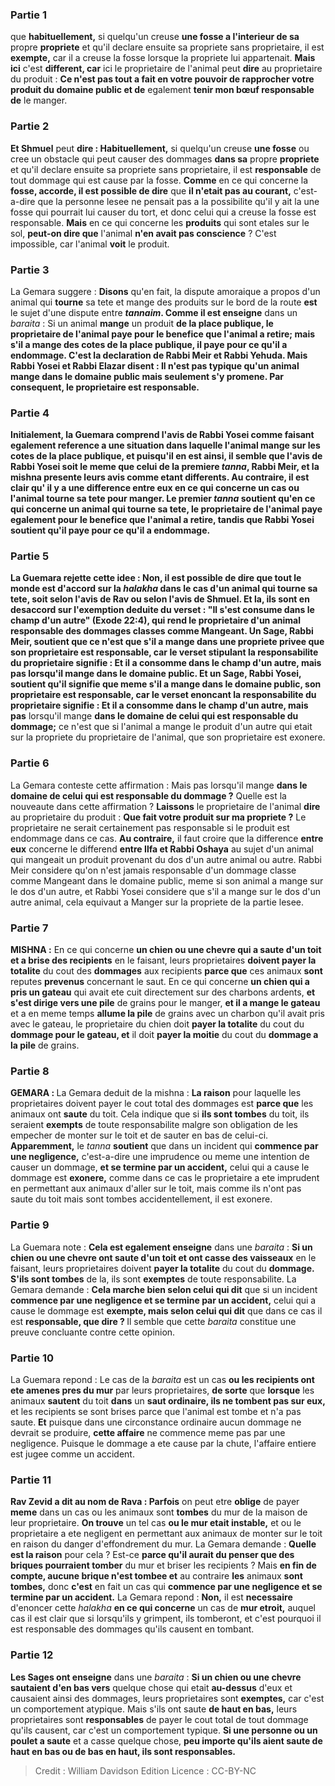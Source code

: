 
### Partie 1
que <b>habituellement,</b> si quelqu'un creuse <b>une fosse a l'interieur de sa</b> propre <b>propriete</b> et qu'il declare ensuite sa propriete sans proprietaire, il est <b>exempte,</b> car il a creuse la fosse lorsque la propriete lui appartenait. <b>Mais ici</b> c'est <b>different, car</b> ici le proprietaire de l'animal peut <b>dire</b> au proprietaire du produit : <b>Ce n'est pas tout a fait en votre pouvoir de rapprocher votre produit du domaine public et de</b> egalement <b>tenir mon bœuf responsable de</b> le manger.</b>

### Partie 2
<b>Et Shmuel</b> peut <b>dire : Habituellement,</b> si quelqu'un creuse <b>une fosse</b> ou cree un obstacle qui peut causer des dommages <b>dans sa</b> propre <b>propriete</b> et qu'il declare ensuite sa propriete sans proprietaire, il est <b>responsable</b> de tout dommage qui est cause par la fosse. <b>Comme</b> en ce qui concerne la <b>fosse, accorde, il est possible de dire</b> que <b>il n'etait pas au courant,</b> c'est-a-dire que la personne lesee ne pensait pas a la possibilite qu'il y ait la une fosse qui pourrait lui causer du tort, et donc celui qui a creuse la fosse est responsable. <b>Mais</b> en ce qui concerne les <b>produits</b> qui sont etales sur le sol, <b>peut-on dire que</b> l'animal <b>n'en avait pas conscience</b> ? C'est impossible, car l'animal <b>voit</b> le produit.

### Partie 3
La Gemara suggere : <b>Disons</b> qu'en fait, la dispute amoraique a propos d'un animal qui <b>tourne</b> sa tete et mange des produits sur le bord de la route <b>est</b> le sujet d'une dispute entre <b><i>tannaim</i>. Comme il est enseigne</b> dans un <i>baraita</i> : Si un animal <b>mange</b> un produit <b>de la <b>place publique,</b> le proprietaire de l'animal <b>paye</b> pour <b>le benefice que</b> l'animal <b>a retire;</b> mais s'il a mange <b>des cotes de la <b>place publique,</b> il <b>paye</b> pour ce <b>qu'il a endommage. </b> C'est <b>la declaration de Rabbi Meir et Rabbi Yehuda.</b> Mais <b>Rabbi Yosei et Rabbi Elazar disent : Il n'est pas typique</b> qu'un animal <b>mange</b> dans le domaine public <b>mais seulement s'y promene</b>. Par consequent, le proprietaire est responsable.

### Partie 4
Initialement, la Guemara comprend l'avis de Rabbi Yosei comme faisant egalement reference a une situation dans laquelle l'animal mange sur les cotes de la place publique, et puisqu'il en est ainsi, il semble que l'avis de <b>Rabbi Yosei soit</b> le meme que celui de <b>la premiere <i>tanna</i>,</b> Rabbi Meir, et la mishna presente leurs avis comme etant differents. <b>Au contraire,</b> il est clair qu' <b>il y a</b> une difference <b>entre eux</b> en ce qui concerne un cas ou l'animal <b>tourne</b> sa tete pour manger. <b>Le premier <i>tanna</i> soutient</b> qu'en ce qui concerne un animal qui <b>tourne</b> sa tete, le proprietaire de l'animal <b>paye egalement</b> pour <b>le benefice que</b> l'animal <b>a retire, tandis que Rabbi Yosei soutient</b> qu'il <b>paye</b> pour ce <b>qu'il a endommage.</b>

### Partie 5
La Guemara rejette cette idee : <b>Non,</b> il est possible de dire <b>que tout le monde</b> est d'accord sur la <i>halakha</i> dans le cas d'un animal qui <b>tourne</b> sa tete, <b>soit selon</b> l'avis de <b>Rav ou selon</b> l'avis de <b>Shmuel. Et la, ils sont en desaccord</b> sur l'exemption deduite du verset : <b>"Il s'est consume dans le champ d'un autre"</b> (Exode 22:4), qui rend le proprietaire d'un animal responsable des dommages classes comme Mangeant. Un <b>Sage,</b> Rabbi Meir, <b>soutient</b> que ce n'est que s'il a mange dans une propriete privee que son proprietaire est responsable, car le verset stipulant la responsabilite du proprietaire signifie : <b>Et il a consomme dans le champ d'un autre,</b> mais pas</b> lorsqu'il mange <b>dans le domaine public. Et</b> un <b>Sage,</b> Rabbi Yosei, <b>soutient</b> qu'il signifie que meme s'il a mange dans le domaine public, son proprietaire est responsable, car le verset enoncant la responsabilite du proprietaire signifie : <b>Et il a consomme dans le champ d'un autre,</b> mais pas</b> lorsqu'il mange <b>dans le domaine de celui qui est responsable du dommage;</b> ce n'est que si l'animal a mange le produit d'un autre qui etait sur la propriete du proprietaire de l'animal, que son proprietaire est exonere.

### Partie 6
La Gemara conteste cette affirmation : Mais pas lorsqu'il mange <b>dans le domaine de celui qui est responsable du dommage ?</b> Quelle est la nouveaute dans cette affirmation ? <b>Laissons</b> le proprietaire de l'animal <b>dire</b> au proprietaire du produit : <b>Que fait votre produit sur ma propriete ?</b> Le proprietaire ne serait certainement pas responsable si le produit est endommage dans ce cas. <b>Au contraire,</b> il faut croire que la difference <b>entre eux</b> concerne le differend <b>entre Ilfa et Rabbi Oshaya</b> au sujet d'un animal qui mangeait un produit provenant du dos d'un autre animal ou autre. Rabbi Meir considere qu'on n'est jamais responsable d'un dommage classe comme Mangeant dans le domaine public, meme si son animal a mange sur le dos d'un autre, et Rabbi Yosei considere que s'il a mange sur le dos d'un autre animal, cela equivaut a Manger sur la propriete de la partie lesee.

### Partie 7
<strong>MISHNA :</strong> En ce qui concerne <b>un chien ou une chevre qui a saute d'un toit et a brise des recipients</b> en le faisant, leurs proprietaires <b>doivent payer la totalite</b> du cout des <b>dommages</b> aux recipients <b>parce que</b> ces animaux <b>sont</b> reputes <b>prevenus</b> concernant le saut. En ce qui concerne <b>un chien qui a pris un gateau</b> qui avait ete cuit directement sur des charbons ardents, <b>et s'est dirige vers une pile</b> de grains pour le manger, <b>et il a mange le gateau</b> et a en meme temps <b>allume la pile</b> de grains avec un charbon qu'il avait pris avec le gateau, le proprietaire du chien doit <b>payer la totalite</b> du cout du <b>dommage pour le gateau, et</b> il doit <b>payer la moitie</b> du cout du <b>dommage a la pile</b> de grains.

### Partie 8
<strong>GEMARA : </strong>La Gemara deduit de la mishna : <b>La raison</b> pour laquelle les proprietaires doivent payer le cout total des dommages est <b>parce que</b> les animaux ont <b>saute</b> du toit. Cela indique que si <b>ils sont tombes</b> du toit, ils seraient <b>exempts</b> de toute responsabilite malgre son obligation de les empecher de monter sur le toit et de sauter en bas de celui-ci. <b>Apparemment,</b> le <i>tanna</i> <b>soutient</b> que dans un incident qui <b>commence par une negligence,</b> c'est-a-dire une imprudence ou meme une intention de causer un dommage, <b>et se termine par un accident,</b> celui qui a cause le dommage est <b>exonere,</b> comme dans ce cas le proprietaire a ete imprudent en permettant aux animaux d'aller sur le toit, mais comme ils n'ont pas saute du toit mais sont tombes accidentellement, il est exonere.

### Partie 9
La Guemara note : <b>Cela est egalement enseigne</b> dans une <i>baraita</i> : <b>Si un chien ou une chevre ont saute d'un toit et ont casse des vaisseaux</b> en le faisant, leurs proprietaires doivent <b>payer la totalite</b> du cout du <b>dommage. S'ils sont tombes</b> de la, ils sont <b>exemptes</b> de toute responsabilite. La Gemara demande : <b>Cela marche bien selon celui qui dit</b> que si un incident <b>commence par une negligence et se termine par un accident,</b> celui qui a cause le dommage est <b>exempte, mais selon celui qui dit</b> que dans ce cas il est <b>responsable, que dire ? </b> Il semble que cette <i>baraita</i> constitue une preuve concluante contre cette opinion.

### Partie 10
La Guemara repond : Le cas de la <i>baraita</i> est un cas <b>ou les recipients ont ete amenes pres du mur</b> par leurs proprietaires, <b>de sorte</b> que <b>lorsque</b> les animaux <b>sautent</b> du toit <b>dans</b> un <b>saut ordinaire, ils ne tombent pas sur eux,</b> et les recipients se sont brises parce que l'animal est tombe et n'a pas saute. <b>Et</b> puisque dans une circonstance ordinaire aucun dommage ne devrait se produire, <b>cette affaire</b> ne commence meme pas par une negligence.</b> Puisque le dommage a ete cause par la chute, l'affaire entiere est jugee comme un accident.

### Partie 11
<b>Rav Zevid a dit au nom de Rava : Parfois</b> on peut etre <b>oblige</b> de payer <b>meme</b> dans un cas ou les animaux sont <b>tombes</b> du mur de la maison de leur proprietaire. <b>On trouve</b> un tel cas <b>ou le mur etait instable,</b> et ou le proprietaire a ete negligent en permettant aux animaux de monter sur le toit en raison du danger d'effondrement du mur. La Gemara demande : <b>Quelle est la raison</b> pour cela ? Est-ce <b>parce qu'il aurait du penser que des briques pourraient tomber</b> du mur et briser les recipients ? Mais <b>en fin de compte, aucune brique n'est tombee et</b> au contraire <b>les</b> animaux <b>sont tombes,</b> donc <b>c'est</b> en fait un cas qui <b>commence par une negligence et se termine par un accident.</b> La Gemara repond : <b>Non,</b> il est <b>necessaire</b> d'enoncer cette <i>halakha</i> <b>en ce qui concerne</b> un cas de <b>mur etroit,</b> auquel cas il est clair que si lorsqu'ils y grimpent, ils tomberont, et c'est pourquoi il est responsable des dommages qu'ils causent en tombant.

### Partie 12
<b>Les Sages ont enseigne</b> dans une <i>baraita</i> : <b>Si un chien ou une chevre sautaient d'en bas vers</b> quelque chose qui etait <b>au-dessus</b> d'eux et causaient ainsi des dommages, leurs proprietaires sont <b>exemptes,</b> car c'est un comportement atypique. Mais s'ils ont saute <b>de haut en bas,</b> leurs proprietaires sont <b>responsables</b> de payer le cout total de tout dommage qu'ils causent, car c'est un comportement typique. <b>Si une personne ou un poulet a saute</b> et a casse quelque chose, <b>peu importe qu'ils aient saute de haut en bas ou de bas en haut, ils sont responsables.</b>

>Credit : William Davidson Edition
>Licence : CC-BY-NC